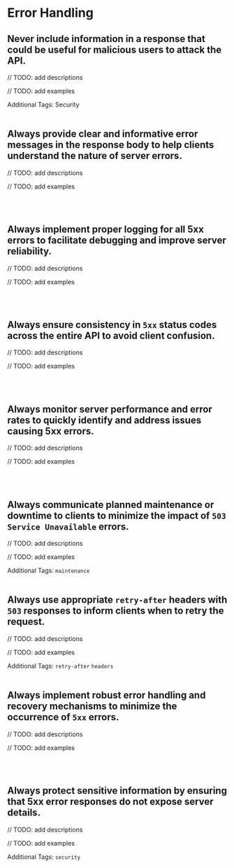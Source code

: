 # Error Handling


## Never include information in a response that could be useful for malicious users to attack the API.

// TODO: add descriptions

// TODO: add examples

Additional Tags: Security
<br><br>


## Always provide clear and informative error messages in the response body to help clients understand the nature of server errors.

// TODO: add descriptions

// TODO: add examples

<br><br>


## Always implement proper logging for all 5xx errors to facilitate debugging and improve server reliability.

// TODO: add descriptions

// TODO: add examples

<br><br>


## Always ensure consistency in `5xx` status codes across the entire API to avoid client confusion.

// TODO: add descriptions

// TODO: add examples

<br><br>


## Always monitor server performance and error rates to quickly identify and address issues causing 5xx errors.

// TODO: add descriptions

// TODO: add examples

<br><br>


## Always communicate planned maintenance or downtime to clients to minimize the impact of `503 Service Unavailable` errors.

// TODO: add descriptions

// TODO: add examples

Additional Tags: `maintenance`
<br><br>


## Always use appropriate `retry-after` headers with `503` responses to inform clients when to retry the request.

// TODO: add descriptions

// TODO: add examples

Additional Tags: `retry-after` `headers`
<br><br>


## Always implement robust error handling and recovery mechanisms to minimize the occurrence of `5xx` errors.

// TODO: add descriptions

// TODO: add examples

<br><br>


## Always protect sensitive information by ensuring that 5xx error responses do not expose server details.

// TODO: add descriptions

// TODO: add examples

Additional Tags: `security`
<br><br>